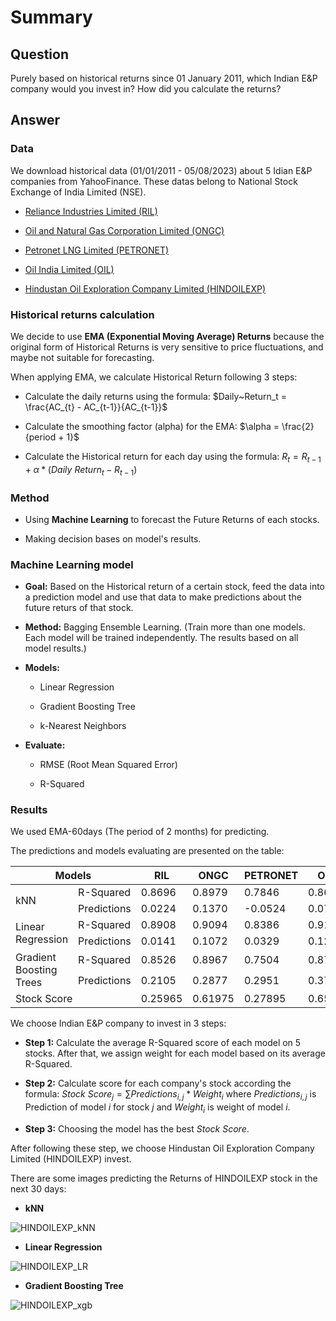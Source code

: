 # Summary

## **Question** 

Purely based on historical returns since 01 January 2011, which Indian E&P company would you invest in? How did you calculate the returns?

## **Answer**

### Data

We download historical data (01/01/2011 - 05/08/2023) about 5 Idian E&P companies from YahooFinance. These datas belong to National Stock Exchange of India Limited (NSE).

* <a href="https://finance.yahoo.com/quote/RELIANCE.NS/history?p=RELIANCE.NS" target="_blank">Reliance Industries Limited (RIL)</a>

* <a href="https://finance.yahoo.com/quote/ONGC.NS/history?p=ONGC.NS" target="_blank">Oil and Natural Gas Corporation Limited (ONGC)</a>

* <a href="https://finance.yahoo.com/quote/PETRONET.NS/history?p=PETRONET.NS" target="_blank"> Petronet LNG Limited (PETRONET)</a>

* <a href="https://finance.yahoo.com/quote/OIL.NS/history?p=OIL.NS" target="_blank"> Oil India Limited (OIL)</a>

* <a href="https://finance.yahoo.com/quote/HINDOILEXP.NS/history?p=HINDOILEXP.NS" target="_blank">Hindustan Oil Exploration Company Limited (HINDOILEXP)</a>

### Historical returns calculation

We decide to use **EMA (Exponential Moving Average) Returns** because the original form of Historical Returns is very sensitive to price fluctuations, and maybe not suitable for forecasting. 

When applying EMA, we calculate Historical Return following 3 steps:

* Calculate the daily returns using the formula: $Daily~Return_t = \frac{AC_{t} - AC_{t-1}}{AC_{t-1}}$

* Calculate the smoothing factor (alpha) for the EMA: $\alpha = \frac{2}{period + 1}$

* Calculate the Historical return for each day using the formula: $R_t = R_{t-1} + \alpha*(Daily~Return_t - R_{t-1})$

### Method

* Using **Machine Learning** to forecast the Future Returns of each stocks.

* Making decision bases on model's results.

### Machine Learning model

* **Goal:** Based on the Historical return of a certain stock, feed the data into a prediction model and use that data to make predictions about the future returs of that stock.

* **Method:** Bagging Ensemble Learning. (Train more than one models. Each model will be trained independently. The results based on all model results.)

* **Models:** 
    * Linear Regression 

    * Gradient Boosting Tree 
    
    * k-Nearest Neighbors

* **Evaluate:** 
    * RMSE (Root Mean Squared Error) 

    * R-Squared

### Results

We used EMA-60days (The period of 2 months) for predicting.

The predictions and models evaluating are presented on the table: 

<table>
    <thead>
        <tr>
            <th colspan=2>Models</th>
            <th>RIL</th>
            <th>ONGC</th>
            <th>PETRONET</th>
            <th>OIL</th>
            <th>HINDOILEXP</th>
            <th>Avg R2</th>
            <th>Weight</th>
        </tr>
    </thead>
    <tbody>
        <tr>
            <td rowspan=2>kNN</td>
            <td>R-Squared</td>
            <td>0.8696</td>
            <td>0.8979</td>
            <td>0.7846</td>
            <td>0.8670</td>
            <td>0.9111</td>
            <td rowspan=2>0.86604</td>
            <td rowspan=2>1.25</td>
        </tr>
        <tr>
            <td>Predictions</td>
            <td>0.0224</td>
            <td>0.1370</td>
            <td>-0.0524</td>
            <td>0.0798</td>
            <td>0.3161</td>
        </tr>
        <tr>
            <td rowspan=2>Linear Regression</td>
            <td>R-Squared</td>
            <td>0.8908</td>
            <td>0.9094</td>
            <td>0.8386</td>
            <td>0.9108</td>
            <td>0.9202</td>
            <td rowspan=2>0.89396</td>
            <td rowspan=2>1.5</td>
        </tr>
        <tr>
            <td>Predictions</td>
            <td>0.0141</td>
            <td>0.1072</td>
            <td>0.0329</td>
            <td>0.1209</td>
            <td>0.3435</td>
        </tr>
        <tr>
            <td rowspan=2>Gradient Boosting Trees</td>
            <td>R-Squared</td>
            <td>0.8526</td>
            <td>0.8967</td>
            <td>0.7504</td>
            <td>0.8742</td>
            <td>0.9140</td>
            <td rowspan=2>0.85758</td>
            <td rowspan=2>1</td>
        </tr>
        <tr>
            <td>Predictions</td>
            <td>0.2105</td>
            <td>0.2877</td>
            <td>0.2951</td>
            <td>0.3759</td>
            <td>0.5184</td>
        </tr>
        <tr>
            <td colspan=2>Stock Score</td>
            <td>0.25965</td>
            <td>0.61975</td>
            <td>0.27895</td>
            <td>0.657</td>
            <td>1.428775</td>
            <td colspan=2></td>
        </tr>
    </tbody>
</table>

We choose Indian E&P company to invest in 3 steps: 

* **Step 1:** Calculate the average R-Squared score of each model on 5 stocks. After that, we assign weight for each model based on its average R-Squared.

* **Step 2:** Calculate score for each company's stock according the formula: $Stock~Score_j = \sum Predictions_{i,j}*Weight_{i}$ where $Predictions_{i,j}$ is Prediction of model $i$ for stock $j$ and $Weight_{i}$ is weight of model $i$.

* **Step 3:** Choosing the model has the best $Stock~Score$.

After following these step, we choose Hindustan Oil Exploration Company Limited (HINDOILEXP) invest.

There are some images predicting the Returns of HINDOILEXP stock in the next 30 days:

* **kNN**

![HINDOILEXP_kNN](https://github.com/thangdv509/dtl-2023/assets/74363928/fb90d606-9124-4715-bce9-5c12a44de1c3)

* **Linear Regression**

![HINDOILEXP_LR](https://github.com/thangdv509/dtl-2023/assets/74363928/c2c5d009-5f3f-4d58-882a-90774b45886c)

* **Gradient Boosting Tree**

![HINDOILEXP_xgb](https://github.com/thangdv509/dtl-2023/assets/74363928/b6558811-0044-4b1c-aa78-bdd3d54dcb38)